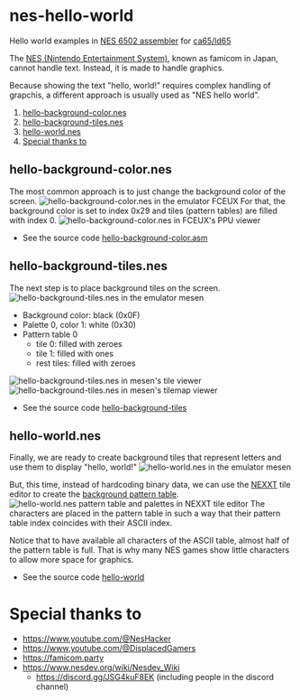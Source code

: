 # nes-hello-world
Hello world examples in [NES 6502 assembler](https://www.masswerk.at/6502/6502_instruction_set.html) for [ca65/ld65](https://cc65.github.io/doc/)

The [NES (Nintendo Entertainment System)](https://en.wikipedia.org/wiki/Nintendo_Entertainment_System), known as famicom in Japan, cannot handle text.
Instead, it is made to handle graphics.

Because showing the text "hello, world!" requires complex handling of grapchis, a different approach is usually used as "NES hello world".

1. [hello-background-color.nes](#hello-background-colornes)
2. [hello-background-tiles.nes](#hello-background-tilesnes)
3. [hello-world.nes](#hello-worldnes)
4. [Special thanks to](#special-thanks-to)

## hello-background-color.nes
The most common approach is to just change the background color of the screen.
![hello-background-color.nes in the emulator FCEUX](screenshots/hello-background-color-FCEUX.png)
For that, the background color is set to index 0x29 and tiles (pattern tables) are filled with index 0.
![hello-background-color.nes in FCEUX's PPU viewer](screenshots/hello-background-color-FCEUX-PPU-viewer.png)
- See the source code [hello-background-color.asm](hello-background-color/src/hello-background-color.asm)

## hello-background-tiles.nes
The next step is to place background tiles on the screen.
![hello-background-tiles.nes in the emulator mesen](screenshots/hello-background-tiles-mesen.png)
- Background color: black (0x0F)
- Palette 0, color 1: white (0x30)
- Pattern table 0
  - tile 0: filled with zeroes
  - tile 1: filled with ones
  - rest tiles: filled with zeroes

![hello-background-tiles.nes in mesen's tile viewer](screenshots/hello-background-tiles-mesen-tile-viewer.png)
![hello-background-tiles.nes in mesen's tilemap viewer](screenshots/hello-background-tiles-mesen-tilemap-viewer.png)
- See the source code [hello-background-tiles](hello-background-tiles/src/hello-background-tiles.asm)

## hello-world.nes
Finally, we are ready to create background tiles that represent letters and use them to display "hello, world!"
![hello-world.nes in the emulator mesen](screenshots/hello-world-fceux.png)

But, this time, instead of hardcoding binary data, we can use the [NEXXT](https://frankengraphics.itch.io/nexxt) tile editor to create the [background pattern table](hello-world/res/).
![hello-world.nes pattern table and palettes in NEXXT tile editor](screenshots/hello-world-pattern-table-palettes.png)
The characters are placed in the pattern table in such a way that their pattern table index coincides with their ASCII index.

Notice that to have available all characters of the ASCII table, almost half of the pattern table is full. That is why many NES games show little characters to allow more space for graphics.

- See the source code [hello-world](hello-world/src/hello-world.asm)


# Special thanks to
- https://www.youtube.com/@NesHacker
- https://www.youtube.com/@DisplacedGamers
- https://famicom.party
- https://www.nesdev.org/wiki/Nesdev_Wiki
  - https://discord.gg/JSG4kuF8EK (including people in the discord channel)
